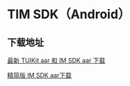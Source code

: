 # TIM SDK（Android）

## 下载地址

[最新 TUIKit aar 和 IM SDK aar 下载](https://imsdk-1252463788.cos.ap-guangzhou.myqcloud.com/4.9.1/TIM_SDK_Android_latest_aar.zip)

[精简版 IM SDK aar下载](https://imsdk-1252463788.cos.ap-guangzhou.myqcloud.com/restructure/android/5.0.102/imsdk-smart-5.0.102.aar)
